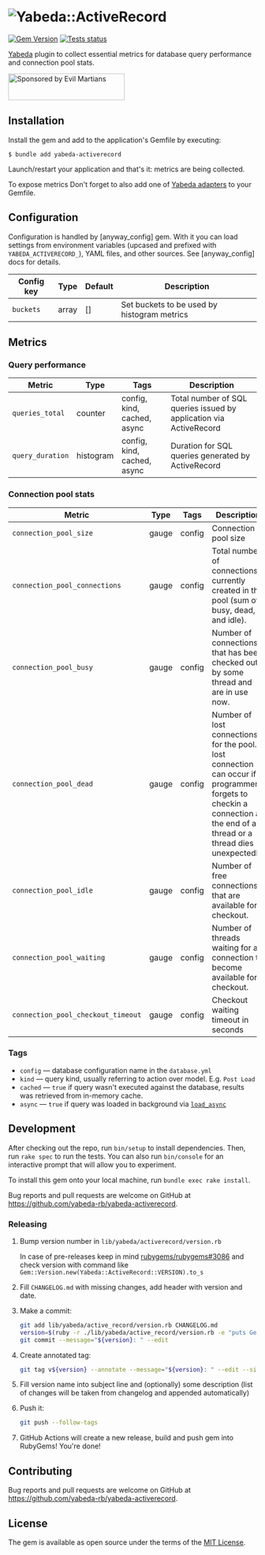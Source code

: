 # ![`Yabeda::ActiveRecord`](./yabeda-activerecord-logo.png)

[![Gem Version](https://badge.fury.io/rb/yabeda-activerecord.svg)](https://rubygems.org/gems/yabeda-activerecord)
[![Tests status](https://github.com/yabeda-rb/yabeda-activerecord/actions/workflows/test.yml/badge.svg)](https://github.com/yabeda-rb/yabeda-activerecord/actions/workflows/test.yml)

[Yabeda] plugin to collect essential metrics for database query performance and connection pool stats. 

<a href="https://evilmartians.com/?utm_source=yabeda-activerecord">
<picture>
  <source media="(prefers-color-scheme: dark)" srcset="https://evilmartians.com/badges/sponsored-by-evil-martians_v2.0_for-dark-bg@2x.png">
  <img alt="Sponsored by Evil Martians" src="https://evilmartians.com/badges/sponsored-by-evil-martians_v2.0@2x.png" width="236" height="54">
</picture>
</a>

## Installation

Install the gem and add to the application's Gemfile by executing:

    $ bundle add yabeda-activerecord

Launch/restart your application and that's it: metrics are being collected.

To expose metrics Don't forget to also add one of [Yabeda adapters](https://github.com/yabeda-rb/yabeda#available-monitoring-system-adapters) to your Gemfile. 

## Configuration

Configuration is handled by [anyway_config] gem. With it you can load settings from environment variables (upcased and prefixed with `YABEDA_ACTIVERECORD_`), YAML files, and other sources. See [anyway_config] docs for details.

| Config key | Type  | Default | Description                                 |
| -----------| ----- | ------- | ------------------------------------------- |
| `buckets`  | array | []      | Set buckets to be used by histogram metrics |

## Metrics

### Query performance 
| Metric            | Type        | Tags                        | Description                                                        |
|-------------------|-------------|-----------------------------|--------------------------------------------------------------------|
| `queries_total`   | counter     | config, kind, cached, async | Total number of SQL queries issued by application via ActiveRecord |
| `query_duration`  | histogram   | config, kind, cached, async | Duration for SQL queries generated by ActiveRecord                 |

### Connection pool stats

| Metric                             | Type  | Tags   | Description                                                                                                                                                                |
|------------------------------------|-------|--------|----------------------------------------------------------------------------------------------------------------------------------------------------------------------------|
| `connection_pool_size`             | gauge | config | Connection pool size                                                                                                                                                       |
| `connection_pool_connections`      | gauge | config | Total number of connections currently created in the pool (sum of busy, dead, and idle).                                                                                   |
| `connection_pool_busy`             | gauge | config | Number of connections that has been checked out by some thread and are in use now.                                                                                         |
| `connection_pool_dead`             | gauge | config | Number of lost connections for the pool. A lost connection can occur if a programmer forgets to checkin a connection at the end of a thread or a thread dies unexpectedly. |
| `connection_pool_idle`             | gauge | config | Number of free connections, that are available for checkout.                                                                                                               |
| `connection_pool_waiting`          | gauge | config | Number of threads waiting for a connection to become available for checkout.                                                                                               |
| `connection_pool_checkout_timeout` | gauge | config | Checkout waiting timeout in seconds                                                                                                                                        |

### Tags

 - `config` — database configuration name in the `database.yml`
 - `kind` — query kind, usually referring to action over model. E.g. `Post Load`
 - `cached` — `true` if query wasn't executed against the database, results was retrieved from in-memory cache.
 - `async` — `true` if query was loaded in background via [`load_async`](https://api.rubyonrails.org/classes/ActiveRecord/Relation.html#method-i-load_async) 

## Development

After checking out the repo, run `bin/setup` to install dependencies. Then, run `rake spec` to run the tests. You can also run `bin/console` for an interactive prompt that will allow you to experiment.

To install this gem onto your local machine, run `bundle exec rake install`.


Bug reports and pull requests are welcome on GitHub at https://github.com/yabeda-rb/yabeda-activerecord.

### Releasing

1. Bump version number in `lib/yabeda/activerecord/version.rb`

   In case of pre-releases keep in mind [rubygems/rubygems#3086](https://github.com/rubygems/rubygems/issues/3086) and check version with command like `Gem::Version.new(Yabeda::ActiveRecord::VERSION).to_s`

2. Fill `CHANGELOG.md` with missing changes, add header with version and date.

3. Make a commit:

   ```sh
   git add lib/yabeda/active_record/version.rb CHANGELOG.md
   version=$(ruby -r ./lib/yabeda/active_record/version.rb -e "puts Gem::Version.new(Yabeda::ActiveRecord::VERSION)")
   git commit --message="${version}: " --edit
   ```

4. Create annotated tag:

   ```sh
   git tag v${version} --annotate --message="${version}: " --edit --sign
   ```

5. Fill version name into subject line and (optionally) some description (list of changes will be taken from changelog and appended automatically)

6. Push it:

   ```sh
   git push --follow-tags
   ```

7. GitHub Actions will create a new release, build and push gem into RubyGems! You're done!


## Contributing

Bug reports and pull requests are welcome on GitHub at https://github.com/yabeda-rb/yabeda-activerecord.

## License

The gem is available as open source under the terms of the [MIT License](https://opensource.org/licenses/MIT).

[Yabeda]: https://github.com/yabeda-rb/yabeda "Extendable framework for collecting and exporting metrics from your Ruby application"
